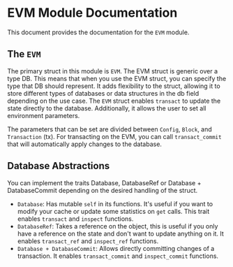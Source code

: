 # EVM Module Documentation

This document provides the documentation for the `EVM` module.

## The `EVM`

The primary struct in this module is `EVM`. The EVM struct is generic over a type DB. This means that when you use the EVM struct, you can specify the type that DB should represent. It adds flexibility to the struct, allowing it to store different types of databases or data structures in the db field depending on the use case. The `EVM` struct enables `transact` to update the state directly to the database. Additionally, it allows the user to set all environment parameters.


The parameters that can be set are divided between `Config`, `Block`, and `Transaction` (tx). For transacting on the EVM, you can call `transact_commit` that will automatically apply changes to the database.

## Database Abstractions

You can implement the traits Database, DatabaseRef or Database + DatabaseCommit depending on the desired handling of the struct.

- `Database`: Has mutable `self` in its functions. It's useful if you want to modify your cache or update some statistics on `get` calls. This trait enables `transact` and `inspect` functions.
- `DatabaseRef`: Takes a reference on the object, this is useful if you only have a reference on the state and don't want to update anything on it. It enables `transact_ref` and `inspect_ref` functions.
- `Database + DatabaseCommit`: Allows directly committing changes of a transaction. It enables `transact_commit` and `inspect_commit` functions.

